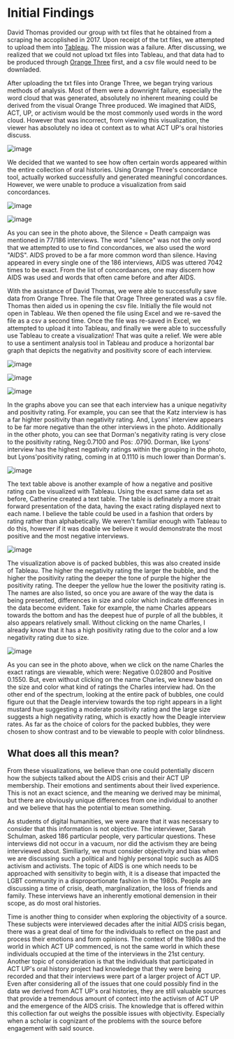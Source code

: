 # Initial Findings  

David Thomas provided our group with txt files that he obtained from a scraping he accoplished in 2017. Upon receipt of the txt files, we attempted to upload them into [Tableau](https://tableau.com). The mission was a failure. After discussing, we realized that we could not upload txt files into Tableau, and that data had to be produced through [Orange Three](https://orange.biolab.si) first, and a csv file would need to be downladed. 

 After uploading the txt files into Orange Three, we began trying various methods of analysis. Most of them were a downright failure, especially the word cloud that was generated, absolutely no inherent meaning could be derived from the visual Orange Three produced. We imagined that AIDS, ACT, UP, or activism would be the most commonly used words in the word cloud. However that was incorrect, from viewing this visualization, the viewer has absolutely no idea ot context as to what ACT UP's oral histories discuss.   
 
 ![image](imgs/1.png)

We decided that we wanted to see how often certain words appeared within the entire collection of oral histories. Using Orange Three's concordance tool, actually worked successfully and generated meaningful concordances. However, we were unable to produce a visualization from said concordances. 

![image](imgs/2.png)

![image](imgs/3.png)

As you can see in the photo above, the Silence = Death campaign was mentioned in 77/186 interviews. The word "silence" was not the only word that we attempted to use to find concordances, we also used the word "AIDS". AIDS proved to be a far more common word than silence. Having appeared in every single one of the 186 interviews, AIDS was uttered 7042 times to be exact. From the list of concordaances, one may discern how AIDS was used and words that often came before and after AIDS. 

With the assistance of David Thomas, we were able to successfully save data from Orange Three. The file that Orage Three generated was a csv file. Thomas then aided us in opening the csv file. Initially the file would not open in Tableau. We then opened the file using Excel and we re-saved the file as a csv a second time. Once the file was re-saved in Excel, we attempted to upload it into Tableau, and finally we were able to successfully use Tableau to create a visualization! That was quite a relief. 
We were able to use a sentiment analysis tool in Tableau and produce a horizontal bar graph that depicts the negativity and positivity score of each interview. 

![image](imgs/4.png)

![image](imgs/5.png)

![image](imgs/6.png)

In the graphs above you can see that each interview has a unique negativity and positivity rating. For example, you can see that the Katz interview is has a far highter positivity than negativity rating. And, Lyons' interview appears to be far more negative than the other interviews in the photo. Additionally in the other photo, you can see that Dorman's negativity rating is very close to the positivity rating, Neg:0.7100 and Pos: .0790. Dorman, like Lyons' interview has the highest negativity ratings within the grouping in the photo, but Lyons'positivity rating, coming in at 0.1110 is much lower than Dorman's.

![image](imgs/7.png)

The text table above is another example of how a negative and positive rating can be visualized with Tableau. Using the exact same data set as before, Catherine created a text table. The table is definately a more strait forward presentation of the data, having the exact rating displayed next to each name. I believe the table could be used in a fashion that orders by rating rather than alphabetically. We weren't familiar enough with Tableau to do this, however if it was doable we believe it would demonstrate the most positive and the most negative interviews. 

![image](imgs/8.png)

The visualization above is of packed bubbles, this was also created inside of Tableau. The higher the negativity rating the larger the bubble, and the higher the positivity rating the deeper the tone of purple the higher the positivity rating. The deeper the yellow hue the lower the positivity rating is. The names are also listed, so once you are aware of the way the data is being presented, differences in size and color which indicate differences in the data become evident. Take for example, the name Charles appears towards the bottom and has the deepest hue of purple of all the bubbles, it also appears relatively small. Without clicking on the name Charles, I already know that it has a high positivity rating due to the color and a low negativity rating due to size. 

![image](imgs/9.png)

As you can see in the photo above, when we click on the name Charles the exact ratings are viewable, which were: Negative 0.02800 and Positive 0.1550. But, even without clicking on the name Charles, we knew based on the size and color what kind of ratings the Charles interview had. On the other end of the spectrum, looking at the entire pack of bubbles, one could figure out that the Deagle interview towards the top right appears in a light mustard hue suggesting a moderate positivity rating and the large size suggests a high negativity rating, which is exactly how the Deagle interview rates. As far as the choice of colors for the packed bubbles, they were chosen to show contrast and to be viewable to people with color blindness.      




## What does all this mean?

From these visualizations, we believe than one could potentially discern how the subjects talked about the AIDS crisis and their ACT UP membership. Their emotions and sentiments about their lived experience. This is not an exact science, and the meaning we derived may be minimal, but there are obviously unique differences from one individual to another and we believe that has the potential to mean something. 

As students of digital humanities, we were aware that it was necessary to consider that this information is not objective. The interviewer, Sarah Schulman, asked 186 particular people, very particular questions. These interviews did not occur in a vacuum, nor did the activism they are being interviewed about. Similiarly, we must consider objectivity and bias when we are discussing such a political and highly personal topic such as AIDS activism and activists. The topic of AIDS is one which needs to be approached with sensitivity to begin with, it is a disease that impacted the LGBT community in a disproportionate fashion in the 1980s. People are discussing a time of crisis, death, marginalization, the loss of friends and family. These interviews have an inherently emotional demension in their scope, as do most oral histories. 

Time is another thing to consider when exploring the objectivity of a source. These subjects were interviewed decades after the initial AIDS crisis began, there was a great deal of time for the individuals to reflect on the past and process their emotions and form opinions. The context of the 1980s and the world in which ACT UP commenced, is not the same world in which these individuals occupied at the time of the interviews in the 21st century. Another topic of consideration is that the individuals that participated in ACT UP's oral history project had knowledege that they were being recorded and that their interviews were part of a larger project of ACT UP. Even after considering all of the issues that one could possibly find in the data we derived from ACT UP's oral histories, they are still valuable sources that provide a tremendous amount of contect into the activism of ACT UP and the emergence of the AIDS crisis. The knowledge that is offered within this collection far out weighs the possible issues with objectivity. Especially when a scholar is cognizant of the problems with the source before engagement with said source.      



